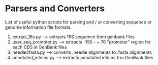 # Parsers and Converters

List of useful python scripts for parsing and / or converting sequence or genome information file formats.

1. extract_16s.py --> extracts 16S sequence from genbank files
2. user_seq_promoter.py --> extracts -150 - + 70 "promoter" region for each CDS in GenBank files
3. needle2fasta.py --> converts .needle alignments to .fasta alignments
4. annotated_inteins.py --> extracts annotated inteins frm GenBank files
